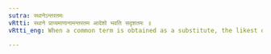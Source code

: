```yaml
---
sutra: स्थानेऽन्तरतमः
vRtti: स्थाने प्राप्यमाणानामन्तरतम आदेशो भवति सदृशतमः ॥
vRtti_eng: When a common term is obtained as a substitute, the likest of its significates to that in the place of which it comes, is the actual substitute.

---
```

